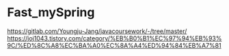 # Fast_mySpring
https://gitlab.com/Youngju-Jang/javacoursework/-/tree/master/
https://joj1043.tistory.com/category/%EB%B0%B1%EC%97%94%EB%93%9C/%ED%8C%A8%EC%BA%A0%EC%8A%A4%ED%94%84%EB%A7%81
